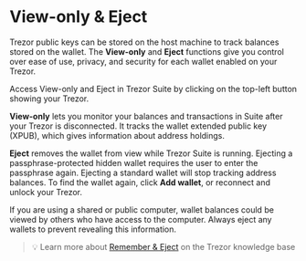 # View-only & Eject

Trezor public keys can be stored on the host machine to track balances stored on the wallet. The **View-only** and **Eject** functions give you control over ease of use, privacy, and security for each wallet enabled on your Trezor.

Access View-only and Eject in Trezor Suite by clicking on the top-left button showing your Trezor.

**View-only** lets you monitor your balances and transactions in Suite after your Trezor is disconnected. It tracks the wallet extended public key (XPUB), which gives information about address holdings.

**Eject** removes the wallet from view while Trezor Suite is running. Ejecting a passphrase-protected hidden wallet requires the user to enter the passphrase again. Ejecting a standard wallet will stop tracking address balances. To find the wallet again, click **Add wallet**, or reconnect and unlock your Trezor.

If you are using a shared or public computer, wallet balances could be viewed by others who have access to the computer. Always eject any wallets to prevent revealing this information.

> 💡 Learn more about [Remember & Eject](https://trezor.io/guides/trezor-suite/trezor-suite-desktop/getting-to-know-trezor-suite#view-only-and-eject) on the Trezor knowledge base
